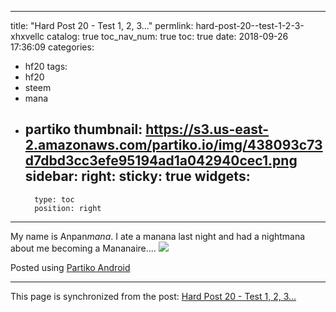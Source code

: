 
---
title: "Hard Post 20 - Test 1, 2, 3..."
permlink: hard-post-20--test-1-2-3-xhxvellc
catalog: true
toc_nav_num: true
toc: true
date: 2018-09-26 17:36:09
categories:
- hf20
tags:
- hf20
- steem
- mana
- partiko
thumbnail: https://s3.us-east-2.amazonaws.com/partiko.io/img/438093c73d7dbd3cc3efe95194ad1a042940cec1.png
sidebar:
    right:
        sticky: true
widgets:
    -
        type: toc
        position: right
---


My name is Anpan*mana*. I ate a manana last night and had a nightmana about me becoming a Mananaire.... 
![](https://s3.us-east-2.amazonaws.com/partiko.io/img/438093c73d7dbd3cc3efe95194ad1a042940cec1.png)

Posted using [Partiko Android](https://steemit.com/@partiko-android)

- - -

This page is synchronized from the post: [Hard Post 20 - Test 1, 2, 3...](https://steemit.com/@deanliu/hard-post-20--test-1-2-3-xhxvellc)
